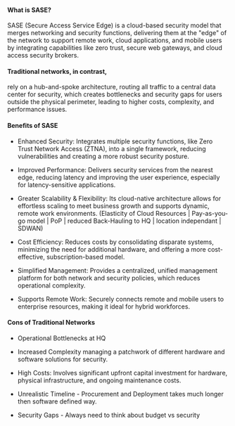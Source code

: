 #### What is SASE?
SASE (Secure Access Service Edge) is a cloud-based security model that merges networking and security functions, 
delivering them at the "edge" of the network to support remote work, cloud applications, 
and mobile users by integrating capabilities like zero trust, secure web gateways, and cloud access security brokers.

#### Traditional networks, in contrast, 
rely on a hub-and-spoke architecture, routing all traffic to a central data center for security, 
which creates bottlenecks and security gaps for users outside the physical perimeter, 
leading to higher costs, complexity, and performance issues. 

#### Benefits of SASE
- Enhanced Security: Integrates multiple security functions, like Zero Trust Network Access (ZTNA), into a single framework, reducing vulnerabilities 
and creating a more robust security posture.

- Improved Performance: Delivers security services from the nearest edge, reducing latency and improving the user experience, 
especially for latency-sensitive applications.

- Greater Scalability & Flexibility: Its cloud-native architecture allows for effortless scaling to meet business growth and 
supports dynamic, remote work environments. (Elasticity of Cloud Resources | Pay-as-you-go model | PoP | reduced Back-Hauling to HQ | location independant | SDWAN)

- Cost Efficiency: Reduces costs by consolidating disparate systems, minimizing the need for additional hardware, and 
offering a more cost-effective, subscription-based model.

- Simplified Management: Provides a centralized, unified management platform for both network and security policies, which reduces operational complexity.

- Supports Remote Work: Securely connects remote and mobile users to enterprise resources, making it ideal for hybrid workforces. 

#### Cons of Traditional Networks 

- Operational Bottlenecks at HQ

- Increased Complexity managing a patchwork of different hardware and software solutions for security.

- High Costs: Involves significant upfront capital investment for hardware, physical infrastructure, and ongoing maintenance costs.

- Unrealistic Timeline - Procurement and Deployment takes much longer then software defined way.

- Security Gaps - Always need to think about budget vs security

